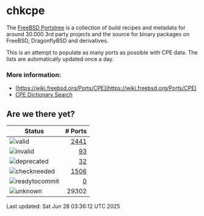 # chkcpe

The [FreeBSD Portstree](https://cgit.freebsd.org/ports) is a collection of build recipes
and metadata for around 30.000 3rd party projects and the source for binary packages on
FreeBSD, DragonflyBSD and derivatives.

This is an attempt to populate as many ports as possible with CPE data. The lists are
automatically updated once a day.

### More information:
* [https://wiki.freebsd.org/Ports/CPE](https://wiki.freebsd.org/Ports/CPE)
* [CPE Dictionary Search](http://web.nvd.nist.gov/view/cpe/search)


## Are we there yet?

| Status                                                              | # Ports                                                                |
| --------------------------------------------------------------------| ---------------------------------------------------------------------: |
| ![valid](https://img.shields.io/badge/valid-brightgreen)            | [2441](https://github.com/decke/chkcpe/wiki/valid)                 |
| ![invalid](https://img.shields.io/badge/invalid-red)                | [93](https://github.com/decke/chkcpe/wiki/invalid)             |
| ![deprecated](https://img.shields.io/badge/deprecated-red)          | [32](https://github.com/decke/chkcpe/wiki/deprecated)       |
| ![checkneeded](https://img.shields.io/badge/checkneeded-orange)     | [1506](https://github.com/decke/chkcpe/wiki/checkneeded)     |
| ![readytocommit](https://img.shields.io/badge/readytocommit-orange) | [0](https://github.com/decke/chkcpe/wiki/readytocommit) |
| ![unknown](https://img.shields.io/badge/unknown-grey)               | 29302 | |

Last updated: Sat Jun 28 03:36:12 UTC 2025
